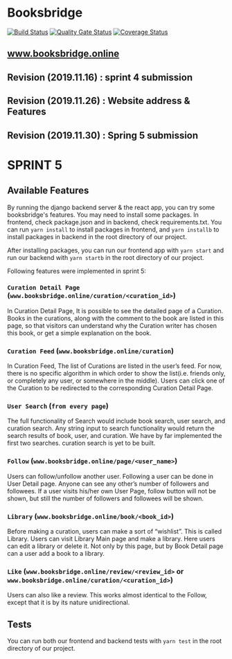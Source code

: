 # Booksbridge

[![Build Status](https://travis-ci.org/swsnu/swpp2019-team14.png?branch=master&kill_cache=1&service=github&style=flat-square)](https://travis-ci.org/swsnu/swpp2019-team14) 
[![Quality Gate Status](https://sonarcloud.io/api/project_badges/measure?project=swsnu_swpp2019-team14&metric=alert_status&kill_cache=1&service=github&style=flat-square)](https://sonarcloud.io/dashboard?id=swsnu_swpp2019-team14)
[![Coverage Status](https://coveralls.io/repos/github/swsnu/swpp2019-team14/badge.svg?branch=master)](https://coveralls.io/github/swsnu/swpp2019-team14?branch=master)

## www.booksbridge.online



## Revision (2019.11.16) : sprint 4 submission
## Revision (2019.11.26) : Website address & Features
## Revision (2019.11.30) : Spring 5 submission

# SPRINT 5

## Available Features

By running the django backend server & the react app, you can try some booksbridge's features. You may need to install some packages. In frontend, check package.json and in backend, check requirements.txt. You can run `yarn install` to install packages in frontend, and `yarn installb` to install packages in backend in the root directory of our project.

After installing packages, you can run our frontend app with `yarn start` and run our backend with `yarn startb` in the root directory of our project.

Following features were implemented in sprint 5:

### `Curation Detail Page` (`www.booksbridge.online/curation/<curation_id>`)

In Curation Detail Page, It is possible to see the detailed page of a Curation. Books in the curations, along with the comment to the book are listed in this page, so that visitors can understand why the Curation writer has chosen this book, or get a simple explanation on the book.

### `Curation Feed` (`www.booksbridge.online/curation`)

In Curation Feed, The list of Curations are listed in the user’s feed. For now, there is no specific algorithm in which order to show the list(i.e. friends only, or completely any user, or somewhere in the middle). Users can click one of the Curation to be redirected to the corresponding Curation Detail Page.

### `User Search` (`from every page`)

The full functionality of Search would include book search, user search, and curation search. Any string input to search functionality would return the search results of book, user, and curation. We have by far implemented the first two searches. curation search is yet to be built.

### `Follow` (`www.booksbridge.online/page/<user_name>`)

Users can follow/unfollow another user. Following a user can be done in User Detail page. Anyone can see any other’s number of followers and followees. If a user visits his/her own User Page, follow button will not be shown, but still the number of followers and followees will be shown.

### `Library` (`www.booksbridge.online/book/<book_id>`)

Before making a curation, users can make a sort of “wishlist”. This is called Library. Users can visit Library Main page and make a library. Here users can edit a library or delete it. Not only by this page, but by Book Detail page can a user add a book to a library. 

### `Like` (`www.booksbridge.online/review/<review_id>` or `www.booksbridge.online/curation/<curation_id>`)

Users can also like a review. This works almost identical to the Follow, except that it is by its nature unidirectional.



## Tests

You can run both our frontend and backend tests with `yarn test` in the root directory of our project.



